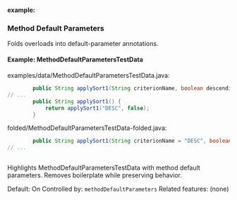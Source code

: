 #### example:

### Method Default Parameters
Folds overloads into default-parameter annotations.

#### Example: MethodDefaultParametersTestData

examples/data/MethodDefaultParametersTestData.java:
```java
        public String applySort1(String criterionName, boolean descending) {
// ...
        public String applySort1() {
            return applySort1("DESC", false);
        }
```

folded/MethodDefaultParametersTestData-folded.java:
```java
        public String applySort1(String criterionName = "DESC", boolean descending = false) {
// ...
        
```

Highlights MethodDefaultParametersTestData with method default parameters.
Removes boilerplate while preserving behavior.

Default: On
Controlled by: `methodDefaultParameters`
Related features: (none)
